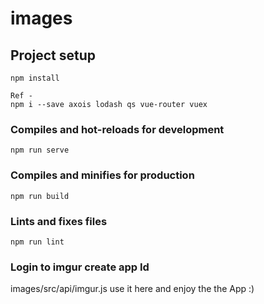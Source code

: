 # images

## Project setup
```
npm install

Ref - 
npm i --save axois lodash qs vue-router vuex 
```

### Compiles and hot-reloads for development
```
npm run serve
```

### Compiles and minifies for production
```
npm run build
```

### Lints and fixes files
```
npm run lint
```
### Login to imgur create app Id
images/src/api/imgur.js 
use it here and enjoy the the App :)
